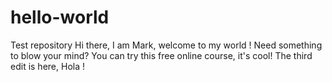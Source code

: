 # hello-world
Test repository
Hi there, I am Mark, welcome to my world !
Need something to blow your mind?
You can try this free online course, it's cool!
The third edit is here, Hola !

